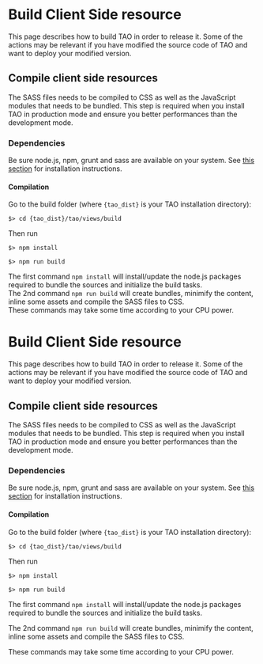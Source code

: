 <!--
created_at: '2014-07-17 15:32:30'
updated_at: '2014-09-25 12:38:56'
authors:
    - 'Lionel Lecaque'
tags:
    - 'Developer Guide'
-->

Build Client Side resource
==========================

This page describes how to build TAO in order to release it. Some of the actions may be relevant if you have modified the source code of TAO and want to deploy your modified version.

Compile client side resources
-----------------------------

The SASS files needs to be compiled to CSS as well as the JavaScript modules that needs to be bundled. This step is required when you install TAO in production mode and ensure you better performances than the development mode.

### Dependencies

Be sure node.js, npm, grunt and sass are available on your system. See [this section](http://forge.taotesting.com/projects/tao/wiki/Front_tools) for installation instructions.

#### Compilation

Go to the build folder (where `{tao_dist}` is your TAO installation directory):

    $> cd {tao_dist}/tao/views/build

Then run

    $> npm install

    $> npm run build

The first command `npm install` will install/update the node.js packages required to bundle the sources and initialize the build tasks.\
The 2nd command `npm run build` will create bundles, minimify the content, inline some assets and compile the SASS files to CSS.\
These commands may take some time according to your CPU power.

Build Client Side resource
==========================

This page describes how to build TAO in order to release it. Some of the actions may be relevant if you have modified the source code of TAO and want to deploy your modified version.

Compile client side resources
-----------------------------

The SASS files needs to be compiled to CSS as well as the JavaScript modules that needs to be bundled. This step is required when you install TAO in production mode and ensure you better performances than the development mode.

### Dependencies

Be sure node.js, npm, grunt and sass are available on your system. See [this section](http://forge.taotesting.com/projects/tao/wiki/Front_tools) for installation instructions.

#### Compilation

Go to the build folder (where `{tao_dist}` is your TAO installation directory):

    $> cd {tao_dist}/tao/views/build

Then run

    $> npm install

    $> npm run build

The first command `npm install` will install/update the node.js packages required to bundle the sources and initialize the build tasks.<br/>

The 2nd command `npm run build` will create bundles, minimify the content, inline some assets and compile the SASS files to CSS.<br/>

These commands may take some time according to your CPU power.


